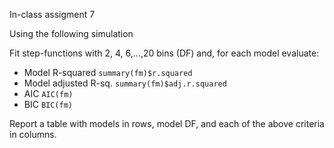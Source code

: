 In-class assigment 7

Using the following simulation

Fit step-functions with 2, 4, 6,...,20 bins (DF) and, for each model evaluate:

   - Model R-squared `summary(fm)$r.squared`
   - Model adjusted R-sq. `summary(fm)$adj.r.squared`
   - AIC  `AIC(fm)`
   - BIC  `BIC(fm)`
 
Report a table with models in rows, model DF, and each of the above criteria in columns.
